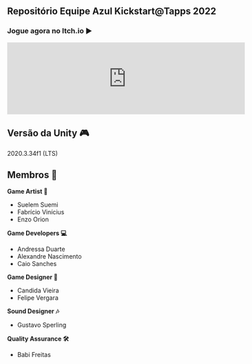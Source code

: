 ## Repositório Equipe Azul Kickstart@Tapps 2022

### Jogue agora no Itch.io ▶️
<iframe frameborder="0" src="https://itch.io/embed/1527901" width="552" height="167"><a href="https://m1nus.itch.io/my-little-hamster">My Little Hamster by m1nus, EnzoOrion, alerdn, FeVergara, Rainbowcorn Studio, babiruta, dressarte, fabriciof16, suelemsk, gustavosperling</a></iframe>

Versão da Unity 🎮
---
2020.3.34f1 (LTS)

Membros 🤖  
---
<b>Game Artist 🎨</b>  
- Suelem Suemi  
- Fabrício Vinícius  
- Enzo Orion  

<b>Game Developers 💻</b>  
- Andressa Duarte  
- Alexandre Nascimento  
- Caio Sanches  

  
<b>Game Designer 📝</b>  
- Candida Vieira  
- Felipe Vergara  
  
  
<b>Sound Designer 🎶</b>  
- Gustavo Sperling  

  
<b>Quality Assurance 🛠️</b>  
- Babi Freitas
